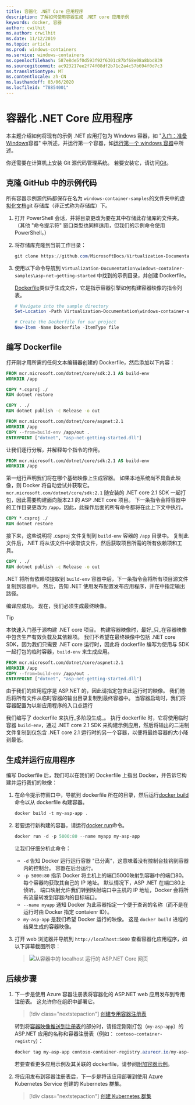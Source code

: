 ```yaml
---
title: 容器化 .NET Core 应用程序
description: 了解如何使用容器生成 .NET core 应用示例
keywords: docker, 容器
author: cwilhit
ms.author: crwilhit
ms.date: 11/12/2019
ms.topic: article
ms.prod: windows-containers
ms.service: windows-containers
ms.openlocfilehash: 587e8de5f0d593f92f6301c87bf68e08a8bbd839
ms.sourcegitcommit: ac923217ee2f74f08df2b71c2a4c57b694f0d7c3
ms.translationtype: MT
ms.contentlocale: zh-CN
ms.lasthandoff: 03/06/2020
ms.locfileid: "78854001"
---
```

# <a name="containerize-a-net-core-app"></a>容器化 .NET Core 应用程序

本主题介绍如何将现有的示例 .NET 应用打包为 Windows 容器，如 "[入门：准备 Windows](set-up-environment.md)容器" 中所述，并运行第一个容器，如[运行第一个 windows 容器](run-your-first-container.md)中所述。

你还需要在计算机上安装 Git 源代码管理系统。 若要安装它，请访问[Git](https://git-scm.com/download)。

## <a name="clone-the-sample-code-from-github"></a>克隆 GitHub 中的示例代码

所有容器示例源代码都保存在名为 `windows-container-samples`的文件夹中的[虚拟化文档](https://github.com/MicrosoftDocs/Virtualization-Documentation)git 存储库（非正式称为存储库）下。

1. 打开 PowerShell 会话，并将目录更改为要在其中存储此存储库的文件夹。 （其他 "命令提示符" 窗口类型也同样适用，但我们的示例命令使用 PowerShell。）
2. 将存储库克隆到当前工作目录：

   ```PowerShell
   git clone https://github.com/MicrosoftDocs/Virtualization-Documentation.git
   ```

3. 使用以下命令导航到 `Virtualization-Documentation\windows-container-samples\asp-net-getting-started` 中找到的示例目录，并创建 Dockerfile。

   [Dockerfile](https://docs.docker.com/engine/reference/builder/)类似于生成文件，它是指示容器引擎如何构建容器映像的指令列表。

   ```Powershell
   # Navigate into the sample directory
   Set-Location -Path Virtualization-Documentation\windows-container-samples\asp-net-getting-started

   # Create the Dockerfile for our project
   New-Item -Name Dockerfile -ItemType file
   ```

## <a name="write-the-dockerfile"></a>编写 Dockerfile

打开刚才用所需的任何文本编辑器创建的 Dockerfile，然后添加以下内容：

```Dockerfile
FROM mcr.microsoft.com/dotnet/core/sdk:2.1 AS build-env
WORKDIR /app

COPY *.csproj ./
RUN dotnet restore

COPY . ./
RUN dotnet publish -c Release -o out

FROM mcr.microsoft.com/dotnet/core/aspnet:2.1
WORKDIR /app
COPY --from=build-env /app/out .
ENTRYPOINT ["dotnet", "asp-net-getting-started.dll"]
```

让我们逐行分解，并解释每个指令的作用。

```Dockerfile
FROM mcr.microsoft.com/dotnet/core/sdk:2.1 AS build-env
WORKDIR /app
```

第一组行声明我们将在哪个基础映像上生成容器。 如果本地系统尚不具备此映像，则 Docker 将自动尝试并获取它。 `mcr.microsoft.com/dotnet/core/sdk:2.1` 随安装的 .NET core 2.1 SDK 一起打包，因此需要构建面向版本2.1 的 ASP .NET core 项目。 下一条指令会将容器中的工作目录更改为 `/app`，因此，此操作后面的所有命令都将在此上下文中执行。

```Dockerfile
COPY *.csproj ./
RUN dotnet restore
```

接下来，这些说明将 .csproj 文件复制到 `build-env` 容器的 `/app` 目录中。 复制此文件后，.NET 将从该文件中读取该文件，然后获取项目所需的所有依赖项和工具。

```Dockerfile
COPY . ./
RUN dotnet publish -c Release -o out
```

.NET 将所有依赖项提取到 `build-env` 容器中后，下一条指令会将所有项目源文件复制到容器中。 然后，告知 .NET 使用发布配置发布应用程序，并在中指定输出路径。

编译应成功。 现在，我们必须生成最终映像。 

> [!TIP]
> 本快速入门基于源构建 .NET core 项目。 构建容器映像时，最好_只_在容器映像中包含生产有效负载及其依赖项。 我们不希望在最终映像中包括 .NET core SDK，因为我们只需要 .NET core 运行时，因此将 dockerfile 编写为使用与 SDK 一起打包的临时容器，`build-env` 来生成应用。

```Dockerfile
FROM mcr.microsoft.com/dotnet/core/aspnet:2.1
WORKDIR /app
COPY --from=build-env /app/out .
ENTRYPOINT ["dotnet", "asp-net-getting-started.dll"]
```

由于我们的应用程序是 ASP.NET 的，因此请指定包含此运行时的映像。 我们随后将所有文件从临时容器的输出目录复制到最终容器中。 当容器启动时，我们将容器配置为以新应用程序的入口点运行

我们编写了 dockerfile 来执行_多阶段生成_。 执行 dockerfile 时，它将使用临时容器 `build-env`，通过 .NET core 2.1 SDK 来构建示例应用，然后将输出的二进制文件复制到仅包含 .NET core 2.1 运行时的另一个容器，以便将最终容器的大小降到最低。

## <a name="build-and-run-the-app"></a>生成并运行应用程序

编写 Dockerfile 后，我们可以在我们的 Dockerfile 上指出 Docker，并告诉它构建并运行我们的映像：

1. 在命令提示符窗口中，导航到 dockerfile 所在的目录，然后运行[docker build](https://docs.docker.com/engine/reference/commandline/build/)命令以从 dockerfile 构建容器。

   ```Powershell
   docker build -t my-asp-app .
   ```

2. 若要运行新构建的容器，请运行[docker run](https://docs.docker.com/engine/reference/commandline/run/)命令。

   ```Powershell
   docker run -d -p 5000:80 --name myapp my-asp-app
   ```

   让我们仔细分析此命令：

   * `-d` 告知 Docker 运行运行容器 "已分离"，这意味着没有控制台挂钩到容器内的控制台。 容器在后台运行。 
   * `-p 5000:80` 指示 Docker 将主机上的端口5000映射到容器中的端口80。 每个容器均获取其自己的 IP 地址。 默认情况下，ASP .NET 在端口80上侦听。 端口映射允许我们转到映射端口中主机的 IP 地址，Docker 会将所有流量转发到容器内的目标端口。
   * `--name myapp` 通知 Docker 为此容器指定一个便于查询的名称（而不是在运行时由 Docker 指定 contaienr ID）。
   * `my-asp-app` 是我们希望 Docker 运行的映像。 这是 `docker build` 进程的结果生成的容器映像。

3. 打开 web 浏览器并导航到 `http://localhost:5000` 查看容器化应用程序，如以下屏幕截图所示：

   >![从容器中的 localhost 运行的 ASP.NET Core 网页](media/SampleAppScreenshot.png)

## <a name="next-steps"></a>后续步骤

1. 下一步是使用 Azure 容器注册表将容器化的 ASP.NET web 应用发布到专用注册表。 这允许你在组织中部署它。

   > [!div class="nextstepaction"]
   > [创建专用容器注册表](https://docs.microsoft.com/azure/container-registry/container-registry-get-started-powershell)

   转到将[容器映像推送到注册表](https://docs.microsoft.com/azure/container-registry/container-registry-get-started-powershell#push-image-to-registry)的部分时，请指定刚刚打包（`my-asp-app`）的 ASP.NET 应用的名称和容器注册表（例如： `contoso-container-registry`）：

   ```PowerShell
   docker tag my-asp-app contoso-container-registry.azurecr.io/my-asp-app:v1
   ```

   若要查看更多应用示例及其关联的 dockerfile，请参阅[附加容器示例](../samples.md)。

2. 将应用发布到容器注册表后，下一步是将该应用部署到使用 Azure Kubernetes Service 创建的 Kubernetes 群集。

   > [!div class="nextstepaction"]
   > [创建 Kubernetes 群集](https://docs.microsoft.com/azure/aks/windows-container-cli)
